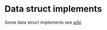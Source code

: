 # Data struct implements
Some data struct implements see [wiki](https://github.com/liexusong/data-struct-implements/wiki)
